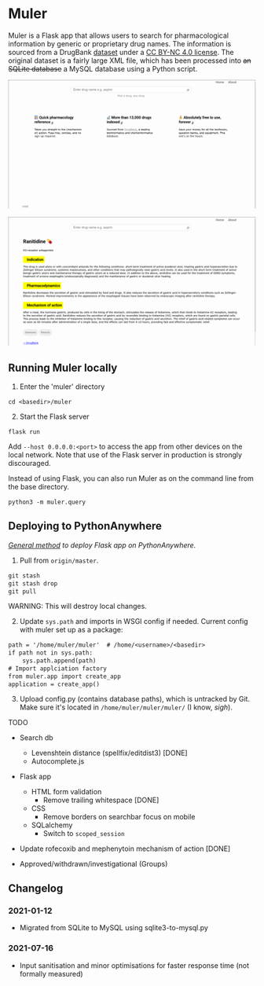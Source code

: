 # Muler

Muler is a Flask app that allows users to search for pharmacological information by generic or proprietary drug names. The information is sourced from a DrugBank [dataset](https://go.drugbank.com/releases/latest) under a [CC BY-NC 4.0 license](https://creativecommons.org/licenses/by-nc/4.0/legalcode). The original dataset is a fairly large XML file, which has been processed into ~~an SQLite database~~ a MySQL database using a Python script. 

![Home page](/search.png?raw=true "Home page")

![Results page](/result.png?raw=true "Results page")


## Running Muler locally

1. Enter the 'muler' directory

```
cd <basedir>/muler
```

2. Start the Flask server

```
flask run 
```

Add ```--host 0.0.0.0:<port>``` to access the app from other devices on the local network.
Note that use of the Flask server in production is strongly discouraged. 

Instead of using Flask, you can also run Muler as on the command line from the base directory.

```
python3 -m muler.query
```

## Deploying to PythonAnywhere
*[General method](https://help.pythonanywhere.com/pages/Flask/) to deploy Flask app on PythonAnywhere.*

1. Pull from ```origin/master```.
```
git stash
git stash drop
git pull
```
WARNING: This will destroy local changes.

2. Update ```sys.path``` and imports in WSGI config if needed.
Current config with muler set up as a package:
```
path = '/home/muler/muler'  # /home/<username>/<basedir>
if path not in sys.path:
    sys.path.append(path)
# Import applciation factory
from muler.app import create_app
application = create_app()
```

3. Upload config.py (contains database paths), which is untracked by Git. Make sure it's located in ```/home/muler/muler/muler/``` (I know, *sigh*).

TODO

- Search db
  - Levenshtein distance (spellfix/editdist3) [DONE]
  - Autocomplete.js

- Flask app 
  - HTML form validation
    - Remove trailing whitespace [DONE]
  - CSS
    - Remove borders on searchbar focus on mobile
  - SQLalchemy
    - Switch to ```scoped_session```

- Update rofecoxib and mephenytoin mechanism of action [DONE]
- Approved/withdrawn/investigational (Groups)



## Changelog

### 2021-01-12
- Migrated from SQLite to MySQL using sqlite3-to-mysql.py

### 2021-07-16
- Input sanitisation and minor optimisations for faster response time (not formally measured)